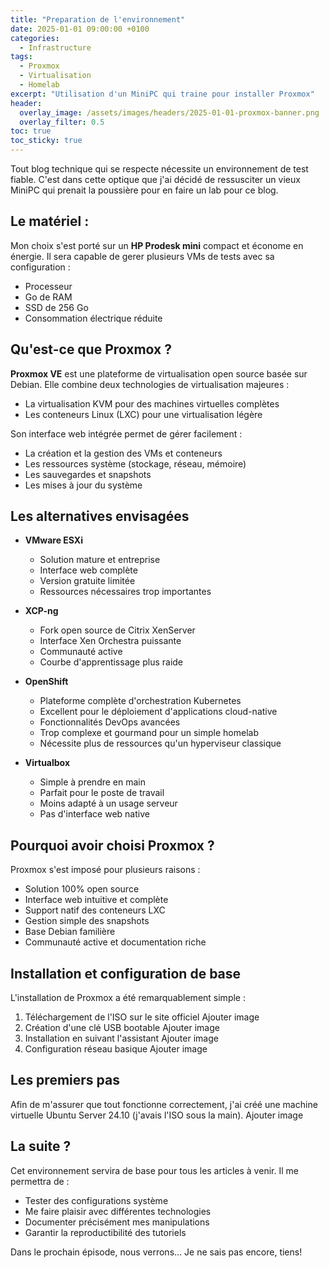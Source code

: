 ```yaml
---
title: "Preparation de l'environnement"
date: 2025-01-01 09:00:00 +0100
categories:
  - Infrastructure
tags:
  - Proxmox
  - Virtualisation
  - Homelab
excerpt: "Utilisation d'un MiniPC qui traine pour installer Proxmox"
header:
  overlay_image: /assets/images/headers/2025-01-01-proxmox-banner.png
  overlay_filter: 0.5
toc: true
toc_sticky: true
---
```


Tout blog technique qui se respecte nécessite un environnement de test fiable. C'est dans cette optique que j'ai décidé de ressusciter un vieux MiniPC qui prenait la poussière pour en faire un lab pour ce blog.

## Le matériel :

Mon choix s'est porté sur un **HP Prodesk mini** compact et économe en énergie. Il sera capable de gerer plusieurs VMs de tests avec sa configuration :
- Processeur 
-  Go de RAM
- SSD de 256 Go
- Consommation électrique réduite

## Qu'est-ce que Proxmox ?

**Proxmox VE** est une plateforme de virtualisation open source basée sur Debian. Elle combine deux technologies de virtualisation majeures :
- La virtualisation KVM pour des machines virtuelles complètes
- Les conteneurs Linux (LXC) pour une virtualisation légère

Son interface web intégrée permet de gérer facilement :
- La création et la gestion des VMs et conteneurs
- Les ressources système (stockage, réseau, mémoire)
- Les sauvegardes et snapshots
- Les mises à jour du système

## Les alternatives envisagées

- **VMware ESXi**
  - Solution mature et entreprise
  - Interface web complète
  - Version gratuite limitée
  - Ressources nécessaires trop importantes

- **XCP-ng**
  - Fork open source de Citrix XenServer
  - Interface Xen Orchestra puissante
  - Communauté active
  - Courbe d'apprentissage plus raide

- **OpenShift**
  - Plateforme complète d'orchestration Kubernetes
  - Excellent pour le déploiement d'applications cloud-native
  - Fonctionnalités DevOps avancées
  - Trop complexe et gourmand pour un simple homelab
  - Nécessite plus de ressources qu'un hyperviseur classique

- **Virtualbox**
  - Simple à prendre en main
  - Parfait pour le poste de travail
  - Moins adapté à un usage serveur
  - Pas d'interface web native

## Pourquoi avoir choisi Proxmox ?

Proxmox s'est imposé pour plusieurs raisons :
- Solution 100% open source
- Interface web intuitive et complète
- Support natif des conteneurs LXC
- Gestion simple des snapshots
- Base Debian familière
- Communauté active et documentation riche

## Installation et configuration de base

L'installation de Proxmox a été remarquablement simple :
1. Téléchargement de l'ISO sur le site officiel
Ajouter image
2. Création d'une clé USB bootable
Ajouter image
3. Installation en suivant l'assistant
Ajouter image
4. Configuration réseau basique
Ajouter image

## Les premiers pas

Afin de m'assurer que tout fonctionne correctement, j'ai créé une machine virtuelle Ubuntu Server 24.10 (j'avais l'ISO sous la main).
Ajouter image

## La suite ?

Cet environnement servira de base pour tous les articles à venir. Il me permettra de :
- Tester des configurations système
- Me faire plaisir avec différentes technologies
- Documenter précisément mes manipulations
- Garantir la reproductibilité des tutoriels

Dans le prochain épisode, nous verrons... Je ne sais pas encore, tiens!

